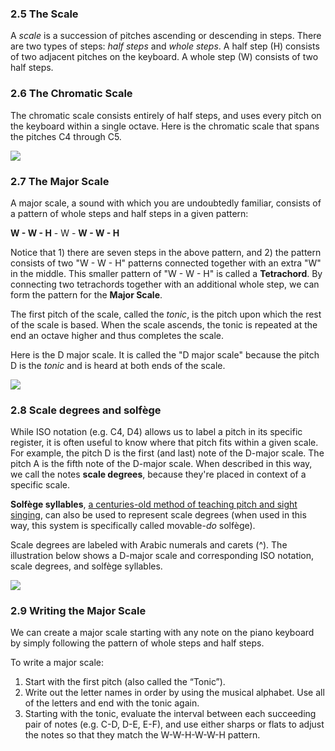 ### 2.5 The Scale

A *scale* is a succession of pitches ascending or descending in steps. There are two types of steps: *half steps* and *whole steps*. A half step (H) consists of two adjacent pitches on the keyboard. A whole step (W) consists of two half steps.  

### 2.6 The Chromatic Scale ###

The chromatic scale consists entirely of half steps, and uses every pitch on the keyboard within a single octave. Here is the chromatic scale that spans the pitches C4 through C5.

<a href="http://openmusictheory.com/Graphics/chromaticscale.png"><img src="http://openmusictheory.com/Graphics/chromaticscale.png"></a>

### 2.7 The Major Scale ###

A major scale, a sound with which you are undoubtedly familiar, consists of a pattern of whole steps and half steps in a given pattern:

**W - W - H** - W - **W - W - H**

Notice that 1) there are seven steps in the above pattern, and 2) the pattern consists of two "W - W - H" patterns connected together with an extra "W" in the middle. This smaller pattern of "W - W - H" is called a **Tetrachord**. By connecting two tetrachords together with an additional whole step, we can form the pattern for the **Major Scale**. 

The first pitch of the scale, called the *tonic*, is the pitch upon which the rest of the scale is based. When the scale ascends, the tonic is repeated at the end an octave higher and thus completes the scale.

Here is the D major scale. It is called the "D major scale" because the pitch D is the *tonic* and is heard at both ends of the scale. 

<a href="http://openmusictheory.com/Graphics/majorscale.png"><img src="http://openmusictheory.com/Graphics/majorscale.png"></a>

### 2.8 Scale degrees and solfège ###

While ISO notation (e.g. C4, D4) allows us to label a pitch in its specific register, it is often useful to know where that pitch fits within a given scale. For example, the pitch D is the first (and last) note of the D-major scale. The pitch A is the fifth note of the D-major scale. When described in this way, we call the notes **scale degrees**, because they're placed in context of a specific scale.

**Solfège syllables**, [a centuries-old method of teaching pitch and sight singing](http://en.wikipedia.org/wiki/Solfège), can also be used to represent scale degrees (when used in this way, this system is specifically called movable-*do* solfège). 

Scale degrees are labeled with Arabic numerals and carets (^). The illustration below shows a D-major scale and corresponding ISO notation, scale degrees, and solfège syllables.

<a href="http://openmusictheory.com/Graphics/sdsf.png"><img src="http://openmusictheory.com/Graphics/sdsf.png"></a>

### 2.9 Writing the Major Scale ###

We can create a major scale starting with any note on the piano keyboard by simply following the pattern of whole steps and half steps.

To write a major scale:

1. Start with the first pitch (also called the “Tonic”).
2. Write out the letter names in order by using the musical alphabet. Use all of the letters and end with the tonic again.
3. Starting with the tonic, evaluate the interval between each succeeding pair of notes (e.g. C-D, D-E, E-F), and use either sharps or flats to adjust the notes so that they match the W-W-H-W-W-H pattern.

